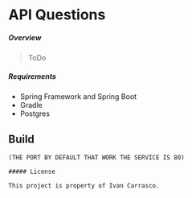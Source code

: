 # API Questions

##### Overview

> ToDo
>

##### Requirements

- Spring Framework and Spring Boot 
- Gradle
- Postgres

## Build

```
(THE PORT BY DEFAULT THAT WORK THE SERVICE IS 80)

##### License

This project is property of Ivan Carrasco.